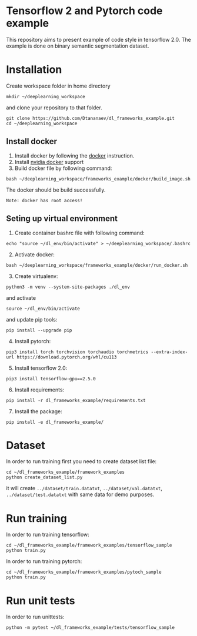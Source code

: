 # Tensorflow 2 and Pytorch code example

This repository aims to present example of code style in tensorflow 2.0.
The example is done on binary semantic segmentation dataset.

# Installation

Create workspace folder in home directory
```
mkdir ~/deeplearning_workspace
```
and clone your repository to that folder.
```
git clone https://github.com/Dtananaev/dl_frameworks_example.git
cd ~/deeplearning_workspace
```

## Install docker

1. Install docker by following the [docker](https://docs.docker.com/engine/install/ubuntu/) instruction.
2. Install [nvidia docker](https://docs.nvidia.com/datacenter/cloud-native/container-toolkit/install-guide.html) support
3. Build docker file by following command:
```
bash ~/deeplearning_workspace/frameworks_example/docker/build_image.sh
```
The docker should be build successfully.

`Note: docker has root access!`

## Seting up virtual environment

1. Create container bashrc file with following command:
```
echo "source ~/dl_env/bin/activate" > ~/deeplearning_workspace/.bashrc
```
2. Activate docker:
```
bash ~/deeplearning_workspace/frameworks_example/docker/run_docker.sh
```
3. Create virtualenv:
```
python3 -m venv --system-site-packages ./dl_env
```

and activate
```
source ~/dl_env/bin/activate
```
and update pip tools:
```
pip install --upgrade pip
```
4. Install pytorch:
```
pip3 install torch torchvision torchaudio torchmetrics --extra-index-url https://download.pytorch.org/whl/cu113
```
5. Install tensorflow 2.0:
```
pip3 install tensorflow-gpu==2.5.0
```
6. Install requirements:
```
pip install -r dl_frameworks_example/requirements.txt
```
7. Install the package:
```
pip install -e dl_frameworks_example/
```

# Dataset

In order to run training first you need to create dataset list file:
```
cd ~/dl_frameworks_example/framework_examples
python create_dataset_list.py
```
it will create `../dataset/train.datatxt`, `../dataset/val.datatxt`, `../dataset/test.datatxt` with same data for demo purposes.

# Run training

In order to run training tensorflow:
```
cd ~/dl_frameworks_example/framework_examples/tensorflow_sample
python train.py
```

In order to run training pytorch:
```
cd ~/dl_frameworks_example/framework_examples/pytoch_sample
python train.py
```

# Run unit tests

In order to run unittests:

```
python -m pytest ~/dl_frameworks_example/tests/tensorflow_sample
```
